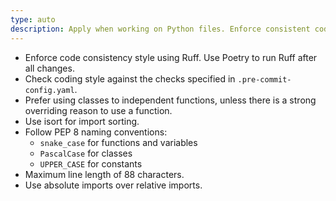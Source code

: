```yaml
---
type: auto
description: Apply when working on Python files. Enforce consistent coding style using Ruff, Poetry, isort, and PEP 8 conventions.
---
```


- Enforce code consistency style using Ruff. Use Poetry to run Ruff after all changes.  
- Check coding style against the checks specified in `.pre-commit-config.yaml`.  
- Prefer using classes to independent functions, unless there is a strong overriding reason to use a function.  
- Use isort for import sorting.  
- Follow PEP 8 naming conventions:  
  - `snake_case` for functions and variables  
  - `PascalCase` for classes  
  - `UPPER_CASE` for constants  
- Maximum line length of 88 characters.  
- Use absolute imports over relative imports.  
